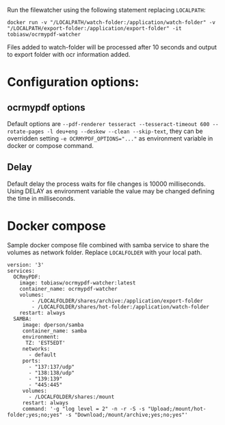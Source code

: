 Run the filewatcher using the following statement replacing `LOCALPATH`:

```docker run -v "/LOCALPATH/watch-folder:/application/watch-folder" -v "/LOCALPATH/export-folder:/application/export-folder" -it tobiasw/ocrmypdf-watcher```

Files added to watch-folder will be processed after 10 seconds and output to export folder with ocr information added.

# Configuration options:

## ocrmypdf options

Default options are ```--pdf-renderer tesseract --tesseract-timeout 600 --rotate-pages -l deu+eng --deskew --clean --skip-text```, they can be overridden setting ```-e OCRMYPDF_OPTIONS="..."``` as environment variable in docker or compose command.

## Delay

Default delay the process waits for file changes is 10000 milliseconds. Using DELAY as environment variable the value may be changed defining the time in milliseconds.

# Docker compose

Sample docker compose file combined with samba service to share the volumes as network folder. Replace ```LOCALFOLDER``` with your local path.

```
version: '3'
services:
  OCRmyPDF:
    image: tobiasw/ocrmypdf-watcher:latest
    container_name: ocrmypdf-watcher
    volumes:
        - /LOCALFOLDER/shares/archive:/application/export-folder
        - /LOCALFOLDER/shares/hot-folder:/application/watch-folder
    restart: always
  SAMBA:
     image: dperson/samba
     container_name: samba
     environment:
      TZ: 'EST5EDT'
     networks:
       - default
     ports:
       - "137:137/udp"
       - "138:138/udp"
       - "139:139"
       - "445:445"
     volumes:
       - /LOCALFOLDER/shares:/mount
     restart: always
     command: '-g "log level = 2" -n -r -S -s "Upload;/mount/hot-folder;yes;no;yes" -s "Download;/mount/archive;yes;no;yes"'
```
